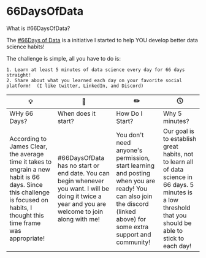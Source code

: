 # 66DaysOfData

What is #66DaysOfData? 

The [#66Days of Data](https://www.kennethjee.com/66daysofdata) is a initiative I started to help YOU develop better data science habits!   

The challenge is simple, all you have to do is:  

    1. Learn at least 5 minutes of data science every day for 66 days straight!  
    2. Share about what you learned each day on your favorite social platform!  (I like twitter, LinkedIn, and Discord)


| 💡 | 📅 | ✏️ | 🕔 |
|---|---|---|---|
|WHy 66 Days?| When does it start?|How Do I Start? |Why 5 minutes? |
|According to James Clear, the average time it takes to engrain a new habit is 66 days. Since this challenge is focused on habits, I thought this time frame was appropriate! |#66DaysOfData has no start or end date. You can begin whenever you want. I will be doing it twice a year and you are welcome to join along with me! | You don't need anyone's permission, start learning and posting when you are ready! You can also join the discord (linked above) for some extra support and community!| Our goal is to establish great habits, not to learn all of data science in 66 days. 5 minutes is a low threshold that you should be able to stick to each day! |
